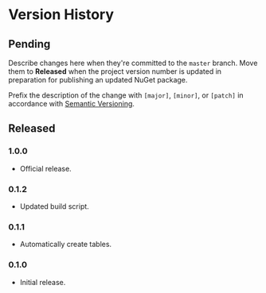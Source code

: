 # Version History

## Pending

Describe changes here when they're committed to the `master` branch. Move them to **Released** when the project version number is updated in preparation for publishing an updated NuGet package.

Prefix the description of the change with `[major]`, `[minor]`, or `[patch]` in accordance with [Semantic Versioning](https://semver.org/).

## Released

### 1.0.0

* Official release.

### 0.1.2

* Updated build script.

### 0.1.1

* Automatically create tables.

### 0.1.0

* Initial release.
